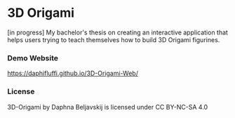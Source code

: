 # 3D Origami
 [in progress] My bachelor's thesis on creating an interactive application that helps users trying to teach themselves how to build 3D Origami figurines.
### Demo Website
https://daphifluffi.github.io/3D-Origami-Web/

### License
3D-Origami by Daphna Beljavskij is licensed under CC BY-NC-SA 4.0 
